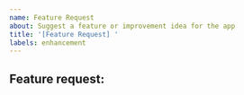 ```yaml
---
name: Feature Request
about: Suggest a feature or improvement idea for the app
title: '[Feature Request] '
labels: enhancement
---
```

<!-- 
NOTE: If you want all your issues / feature requests to have higher priority,
consider joining our community on Patreon: https://patreon.com/sigma_file_manager
-->

## Feature request:


